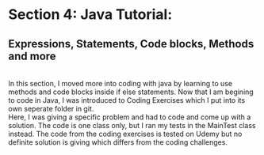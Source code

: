 # Section 4: Java Tutorial:
## Expressions, Statements, Code blocks, Methods and more
\
In this section, I moved more into coding with java by learning to use methods and code blocks inside if else statements.
Now that I am begining to code in Java, I was introduced to Coding Exercises which I put into its own seperate folder
in git.
\
Here, I was giving a specific problem and had to code and come up with a solution. The code is one class only,
but I ran my tests in the MainTest class instead. The code from the coding exercises is tested on Udemy but no definite
solution is giving which differs from the coding challenges.
